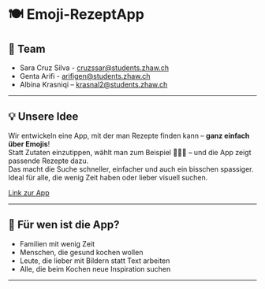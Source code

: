 # 🍽️ Emoji-RezeptApp

## 👥 Team 
- Sara Cruz Silva - cruzssar@students.zhaw.ch
- Genta Arifi - arifigen@students.zhaw.ch
- Albina Krasniqi – krasnal2@students.zhaw.ch  

---

## 💡 Unsere Idee

Wir entwickeln eine App, mit der man Rezepte finden kann – **ganz einfach über Emojis**!  
Statt Zutaten einzutippen, wählt man zum Beispiel 🥦🍗🍚 – und die App zeigt passende Rezepte dazu.  
Das macht die Suche schneller, einfacher und auch ein bisschen spassiger. Ideal für alle, die wenig Zeit haben oder lieber visuell suchen.

[Link zur App](https://informatik2rezeptapp.streamlit.app)

---

## 🎯 Für wen ist die App?

- Familien mit wenig Zeit
- Menschen, die gesund kochen wollen
- Leute, die lieber mit Bildern statt Text arbeiten
- Alle, die beim Kochen neue Inspiration suchen

---

